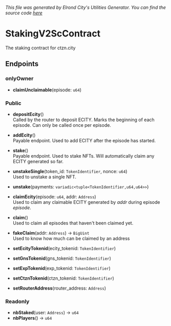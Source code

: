 *This file was generated by Elrond City's Utilities Generator. You can find the source code [here](https://github.com/ElrondCity/UtilitiesGenerator/)*  
# StakingV2ScContract

The staking contract for ctzn.city
## Endpoints

### onlyOwner
- **claimUnclaimable**(episode: `u64`)

### Public
- **depositEcity**()  
    Called by the router to deposit ECITY. Marks the beginning of each episode. Can only be called once per episode.  

- **addEcity**()  
    Payable endpoint. Used to add ECITY after the episode has started.

- **stake**()  
    Payable endpoint. Used to stake NFTs. Will automatically claim any ECITY generated so far.  

- **unstakeSingle**(token_id: `TokenIdentifier`, nonce: `u64`)  
    Used to unstake a single NFT.  

- **unstake**(payments: `variadic<tuple<TokenIdentifier,u64,u64>>`)

- **claimEcity**(episode: `u64`, addr: `Address`)  
    Used to claim any claimable ECITY generated by *addr* during episode *episode*.  

- **claim**()  
    Used to claim all episodes that haven't been claimed yet.  

- **fakeClaim**(addr: `Address`) -> `BigUint`  
    Used to know how much can be claimed by an address 

- **setEcityTokenid**(ecity_tokenid: `TokenIdentifier`)
- **setGnsTokenid**(gns_tokenid: `TokenIdentifier`)
- **setExpTokenid**(exp_tokenid: `TokenIdentifier`)
- **setCtznTokenid**(ctzn_tokenid: `TokenIdentifier`)
- **setRouterAddress**(router_address: `Address`)

### Readonly
- **nbStaked**(user: `Address`) -> `u64`  
- **nbPlayers**() -> `u64`  

